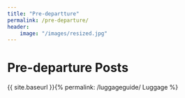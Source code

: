 ```yaml
---
title: "Pre-departture"
permalink: /pre-departure/
header:
    image: "/images/resized.jpg"
---
```


# Pre-departure Posts  

{{ site.baseurl }}{% permalink: /luggageguide/ Luggage %}
